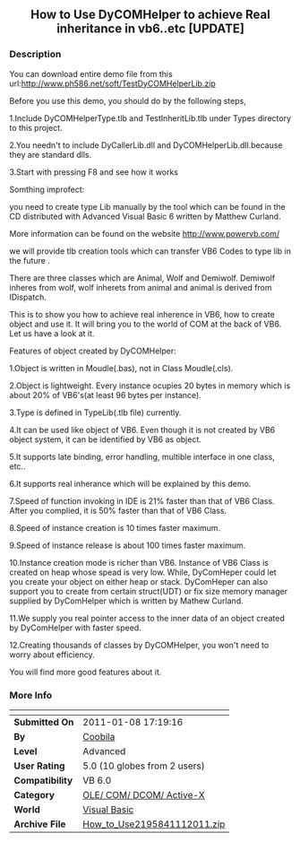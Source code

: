﻿<div align="center">

## How to Use DyCOMHelper to achieve Real inheritance in vb6\.\.etc \[UPDATE\]


</div>

### Description

You can download entire demo file from this url:http://www.ph586.net/soft/TestDyCOMHelperLib.zip

Before you use this demo, you should do by the following steps,

1.Include DyCOMHelperType.tlb and TestInheritLib.tlb under Types directory to this project.

2.You needn't to include DyCallerLib.dll and DyCOMHelperLib.dll.because they are standard dlls.

3.Start with pressing F8 and see how it works

Somthing improfect:

you need to create type Lib manually by the tool which can be found in the CD distributed with Advanced Visual Basic 6 written by Matthew Curland.

More information can be found on the website http://www.powervb.com/

we will provide tlb creation tools which can transfer VB6 Codes to type lib in the future .

There are three classes which are Animal, Wolf and Demiwolf. Demiwolf inheres from wolf, wolf inherets from animal and animal is derived from IDispatch.

This is to show you how to achieve real inherence in VB6, how to create object and use it. It will bring you to the world of COM at the back of VB6. Let us have a look at it.

Features of object created by DyCOMHelper:

1.Object is written in Moudle(.bas), not in Class Moudle(.cls).

2.Object is lightweight. Every instance ocupies 20 bytes in memory which is about 20% of VB6's(at least 96 bytes per instance).

3.Type is defined in TypeLib(.tlb file) currently.

4.It can be used like object of VB6. Even though it is not created by VB6 object system, it can be identified by VB6 as object.

5.It supports late binding, error handling, multible interface in one class, etc..

6.It supports real inherance which will be explained by this demo.

7.Speed of function invoking in IDE is 21% faster than that of VB6 Class. After you complied, it is 50% faster than that of VB6 Class.

8.Speed of instance creation is 10 times faster maximum.

9.Speed of instance release is about 100 times faster maximum.

10.Instance creation mode is richer than VB6. Instance of VB6 Class is created on heap whose spead is very low. While, DyComHeper could let you create your object on either heap or stack. DyComHeper can also support you to create from certain struct(UDT) or fix size memory manager supplied by DyComHelper which is written by Mathew Curland.

11.We supply you real pointer access to the inner data of an object created by DyComHelper with faster speed.

12.Creating thousands of classes by DyCOMHelper, you won't need to worry about efficiency.

You will find more good features about it.
 
### More Info
 


<span>             |<span>
---                |---
**Submitted On**   |2011-01-08 17:19:16
**By**             |[Coobila](https://github.com/Planet-Source-Code/PSCIndex/blob/master/ByAuthor/coobila.md)
**Level**          |Advanced
**User Rating**    |5.0 (10 globes from 2 users)
**Compatibility**  |VB 6\.0
**Category**       |[OLE/ COM/ DCOM/ Active\-X](https://github.com/Planet-Source-Code/PSCIndex/blob/master/ByCategory/ole-com-dcom-active-x__1-29.md)
**World**          |[Visual Basic](https://github.com/Planet-Source-Code/PSCIndex/blob/master/ByWorld/visual-basic.md)
**Archive File**   |[How\_to\_Use2195841112011\.zip](https://github.com/Planet-Source-Code/coobila-how-to-use-dycomhelper-to-achieve-real-inheritance-in-vb6-etc-update__1-73678/archive/master.zip)








